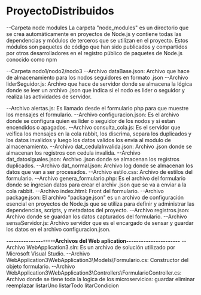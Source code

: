 # ProyectoDistribuidos
--Carpeta node modules
La carpeta "node_modules" es un directorio que se crea automáticamente en proyectos de Node.js y contiene todas las dependencias y módulos de terceros que se utilizan en el proyecto. Estos módulos son paquetes de código que han sido publicados y compartidos por otros desarrolladores en el registro público de paquetes de Node.js conocido como npm

--Carpeta nodo1/nodo2/nodo3
  --Archivo dataBase.json: Archivo que hace de almacenamiento para los nodos seguidores en formato .json
  --Archivo liderSeguidor.js: Archivo que hace de servidor donde se almacena la lógica donde se leer un archivo .json que indica si el nodo es lider o seguidor y realiza las actividades de servidor.

--Archivo alertas.js: Es llamado desde el formulario php para que muestre los mensajes el formulario.
--Archivo configuracion.json: Es el archivo donde se configura quien es lider o seguidor de los nodos y si estan encendidos o apagados.
--Archivo consulta_cola.js: Es el servidor que veifica los mensajes en la cola rabbit, los discrima, separa los duplicados y los datos invalidos y luego los datos validos los envia al modulo de almacenamiento.
--Archivo dat_cedulaInvalida.json: Archivo .json donde se almacenan los registros con cedula invalida.
--Archivo dat_datosIguales.json: Archivo .json donde se almacenan los registros duplicados.
--Archivo dat_normal.json: Archivo log donde se almacenan los datos que van a ser procesados.
--Archivo estilo.css: Archivo de estilos del formulario.
--Archivo genera_formulario.php: Es el archivo del formulario donde se ingresan datos para crear el archiv .json que se va a enviar a la cola rabbit.
--Archivo index.html: Front del formulario.
--Archivo package.json: El archivo "package.json" es un archivo de configuración esencial en proyectos de Node.js que se utiliza para definir y administrar las dependencias, scripts, y metadatos del proyecto.
--Archivo registros.json: Archivo donde se guardan los datos capturados del formulario.
--Archivo sensaServidor.js: Archivo servidor que es el encargado de sensar y guardar los datos en el archivo configuracion.json.

**--------------------Archivos del Web aplication----------------------**
--Archivo WebApplication3.sln: Es un archivo de solución utilizado por Microsoft Visual Studio.
--Archivo WebApplication3\WebApplication3\Models\Formulario.cs: Constructor del objeto formulario.
--Archivo WebApplication3\WebApplication3\Controllers\FormularioController.cs: Archivo donde se tiene toda la logica de los microservicios:
guardar
eliminar
reemplazar
listarUno
listarTodo
litarCondicion
